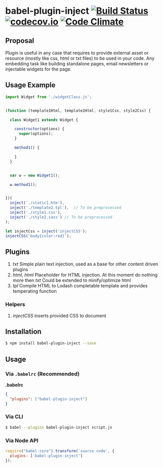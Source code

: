 # babel-plugin-inject [![Build Status][travis-image]][travis-url][![codecov.io][codecov-image]][codecov-url] [![Code Climate][codeclimate-image]][codeclimate-url]

[codecov-image]: https://codecov.io/github/ialpert/babel-plugin-inject/coverage.svg?branch=master
[codecov-url]: https://codecov.io/github/ialpert/babel-plugin-inject?branch=master
[travis-url]: http://travis-ci.org/ialpert/babel-plugin-inject
[travis-image]: http://travis-ci.org/ialpert/babel-plugin-inject.svg?branch=master

[codeclimate-image]: https://codeclimate.com/github/ialpert/babel-plugin-inject/badges/gpa.svg
[codeclimate-url]: https://codeclimate.com/github/ialpert/babel-plugin-inject

## Proposal

Plugin is useful in any case that requires to provide external asset or resource (mostly like css, html or txt files) 
to be used in your code. Any embedding task like building standalone pages, email newsletters or injectable widgets for the page.

## Usage Example 


```javascript
import Widget from './widgetClass.js';


(function (template1Html, template2Html, style1Css, style2Css) {

  class Widget1 extends Widget {

    constructor(options) {
      super(options);
    }

    method1() {

    }
  }


  var w = new Widget1();

  w.method1();


})(
  inject('./static1.htm'),
  inject('./template2.tpl'),  // To be preprocessed
  inject('./style1.css'),
  inject('./style2.sass') // To be preprocessed
);
```

```javascript
let injectCss = inject('injectCSS');
injectCSS('body{color:red}');
```

## Plugins

1. *txt* Simple plain text injection, used as a base for other content driven plugins
2. *html*, *html* Placeholder for HTML injection. At this moment do nothing more then *txt* Could be extended to minify/optimize html
3. *tpl* Compile HTML to Lodash completable template and provides temperating function


### Helpers

1. *injectCSS* inserts provided CSS to document


## Installation

```sh
$ npm install babel-plugin-inject --save
```

## Usage

### Via `.babelrc` (Recommended)

**.babelrc**

```json
{
  "plugins": ["babel-plugin-inject"]
}
```

### Via CLI

```sh
$ babel --plugins babel-plugin-inject script.js
```

### Via Node API

```javascript
require("babel-core").transform('source code', {
  plugins: ['babel-plugin-inject']
});
```